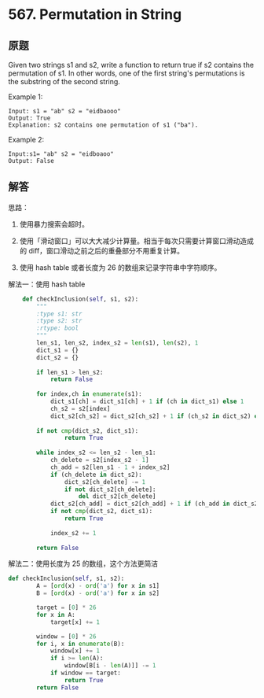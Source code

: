 # 567. Permutation in String

## 原题

Given two strings s1 and s2, write a function to return true if s2 contains the permutation of s1. In other words, one of the first string's permutations is the substring of the second string.

Example 1:
```
Input: s1 = "ab" s2 = "eidbaooo"
Output: True
Explanation: s2 contains one permutation of s1 ("ba").
```

Example 2:
```
Input:s1= "ab" s2 = "eidboaoo"
Output: False
```

## 解答

思路：

1. 使用暴力搜索会超时。

2. 使用「滑动窗口」可以大大减少计算量。相当于每次只需要计算窗口滑动造成的 diff，窗口滑动之前之后的重叠部分不用重复计算。

3. 使用 hash table 或者长度为 26 的数组来记录字符串中字符顺序。

解法一：使用 hash table

```python
    def checkInclusion(self, s1, s2):
        """
        :type s1: str
        :type s2: str
        :rtype: bool
        """
        len_s1, len_s2, index_s2 = len(s1), len(s2), 1
        dict_s1 = {}
        dict_s2 = {}
        
        if len_s1 > len_s2:
            return False
        
        for index,ch in enumerate(s1):
            dict_s1[ch] = dict_s1[ch] + 1 if (ch in dict_s1) else 1
            ch_s2 = s2[index]
            dict_s2[ch_s2] = dict_s2[ch_s2] + 1 if (ch_s2 in dict_s2) else 1
        
        if not cmp(dict_s2, dict_s1):
                return True
        
        while index_s2 <= len_s2 - len_s1:
            ch_delete = s2[index_s2 - 1]
            ch_add = s2[len_s1 - 1 + index_s2]
            if (ch_delete in dict_s2):
                dict_s2[ch_delete] -= 1
                if not dict_s2[ch_delete]:
                    del dict_s2[ch_delete]
            dict_s2[ch_add] = dict_s2[ch_add] + 1 if (ch_add in dict_s2) else 1
            if not cmp(dict_s2, dict_s1):
                return True
            
            index_s2 += 1
            
        return False
```

解法二：使用长度为 25 的数组，这个方法更简洁

```python
def checkInclusion(self, s1, s2):
        A = [ord(x) - ord('a') for x in s1]
        B = [ord(x) - ord('a') for x in s2]

        target = [0] * 26
        for x in A:
            target[x] += 1

        window = [0] * 26
        for i, x in enumerate(B):
            window[x] += 1
            if i >= len(A):
                window[B[i - len(A)]] -= 1
            if window == target:
                return True
        return False
```
